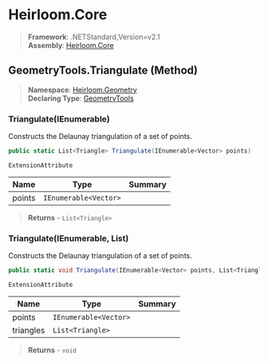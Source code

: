 # Heirloom.Core

> **Framework**: .NETStandard,Version=v2.1  
> **Assembly**: [Heirloom.Core][0]

## GeometryTools.Triangulate (Method)

> **Namespace**: [Heirloom.Geometry][0]  
> **Declaring Type**: [GeometryTools][1]

### Triangulate(IEnumerable<Vector>)

Constructs the Delaunay triangulation of a set of points.

```cs
public static List<Triangle> Triangulate(IEnumerable<Vector> points)
```

`ExtensionAttribute`

| Name   | Type                  | Summary |
|--------|-----------------------|---------|
| points | `IEnumerable<Vector>` |         |

> **Returns** - `List<Triangle>`

### Triangulate(IEnumerable<Vector>, List<Triangle>)

Constructs the Delaunay triangulation of a set of points.

```cs
public static void Triangulate(IEnumerable<Vector> points, List<Triangle> triangles)
```

`ExtensionAttribute`

| Name      | Type                  | Summary |
|-----------|-----------------------|---------|
| points    | `IEnumerable<Vector>` |         |
| triangles | `List<Triangle>`      |         |

> **Returns** - `void`

[0]: ../../../Heirloom.Core.md
[1]: ../GeometryTools.md

